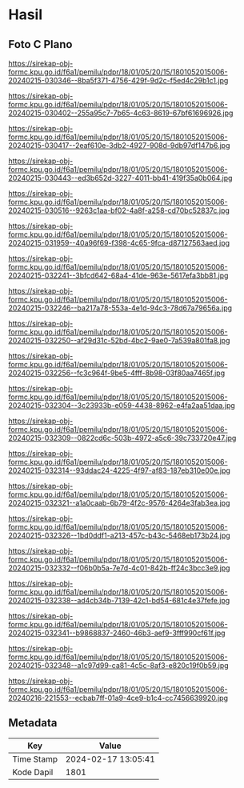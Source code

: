 # Hasil

## Foto C Plano

https://sirekap-obj-formc.kpu.go.id/f6a1/pemilu/pdpr/18/01/05/20/15/1801052015006-20240215-030346--8ba5f371-4756-429f-9d2c-f5ed4c29b1c1.jpg

https://sirekap-obj-formc.kpu.go.id/f6a1/pemilu/pdpr/18/01/05/20/15/1801052015006-20240215-030402--255a95c7-7b65-4c63-8619-67bf61696926.jpg

https://sirekap-obj-formc.kpu.go.id/f6a1/pemilu/pdpr/18/01/05/20/15/1801052015006-20240215-030417--2eaf610e-3db2-4927-908d-9db97df147b6.jpg

https://sirekap-obj-formc.kpu.go.id/f6a1/pemilu/pdpr/18/01/05/20/15/1801052015006-20240215-030443--ed3b652d-3227-4011-bb41-419f35a0b064.jpg

https://sirekap-obj-formc.kpu.go.id/f6a1/pemilu/pdpr/18/01/05/20/15/1801052015006-20240215-030516--9263c1aa-bf02-4a8f-a258-cd70bc52837c.jpg

https://sirekap-obj-formc.kpu.go.id/f6a1/pemilu/pdpr/18/01/05/20/15/1801052015006-20240215-031959--40a96f69-f398-4c65-9fca-d87127563aed.jpg

https://sirekap-obj-formc.kpu.go.id/f6a1/pemilu/pdpr/18/01/05/20/15/1801052015006-20240215-032241--3bfcd642-68a4-41de-963e-5617efa3bb81.jpg

https://sirekap-obj-formc.kpu.go.id/f6a1/pemilu/pdpr/18/01/05/20/15/1801052015006-20240215-032246--ba217a78-553a-4e1d-94c3-78d67a79656a.jpg

https://sirekap-obj-formc.kpu.go.id/f6a1/pemilu/pdpr/18/01/05/20/15/1801052015006-20240215-032250--af29d31c-52bd-4bc2-9ae0-7a539a801fa8.jpg

https://sirekap-obj-formc.kpu.go.id/f6a1/pemilu/pdpr/18/01/05/20/15/1801052015006-20240215-032256--fc3c964f-9be5-4fff-8b98-03f80aa7465f.jpg

https://sirekap-obj-formc.kpu.go.id/f6a1/pemilu/pdpr/18/01/05/20/15/1801052015006-20240215-032304--3c23933b-e059-4438-8962-e4fa2aa51daa.jpg

https://sirekap-obj-formc.kpu.go.id/f6a1/pemilu/pdpr/18/01/05/20/15/1801052015006-20240215-032309--0822cd6c-503b-4972-a5c6-39c733720e47.jpg

https://sirekap-obj-formc.kpu.go.id/f6a1/pemilu/pdpr/18/01/05/20/15/1801052015006-20240215-032314--93ddac24-4225-4f97-af83-187eb310e00e.jpg

https://sirekap-obj-formc.kpu.go.id/f6a1/pemilu/pdpr/18/01/05/20/15/1801052015006-20240215-032321--a1a0caab-6b79-4f2c-9576-4264e3fab3ea.jpg

https://sirekap-obj-formc.kpu.go.id/f6a1/pemilu/pdpr/18/01/05/20/15/1801052015006-20240215-032326--1bd0ddf1-a213-457c-b43c-5468eb173b24.jpg

https://sirekap-obj-formc.kpu.go.id/f6a1/pemilu/pdpr/18/01/05/20/15/1801052015006-20240215-032332--f06b0b5a-7e7d-4c01-842b-ff24c3bcc3e9.jpg

https://sirekap-obj-formc.kpu.go.id/f6a1/pemilu/pdpr/18/01/05/20/15/1801052015006-20240215-032338--ad4cb34b-7139-42c1-bd54-681c4e37fefe.jpg

https://sirekap-obj-formc.kpu.go.id/f6a1/pemilu/pdpr/18/01/05/20/15/1801052015006-20240215-032341--b9868837-2460-46b3-aef9-3fff990cf61f.jpg

https://sirekap-obj-formc.kpu.go.id/f6a1/pemilu/pdpr/18/01/05/20/15/1801052015006-20240215-032348--a1c97d99-ca81-4c5c-8af3-e820c19f0b59.jpg

https://sirekap-obj-formc.kpu.go.id/f6a1/pemilu/pdpr/18/01/05/20/15/1801052015006-20240216-221553--ecbab7ff-01a9-4ce9-b1c4-cc7456639920.jpg


## Metadata

| Key        | Value               |
| ---------- | ------------------- |
| Time Stamp | 2024-02-17 13:05:41 |
| Kode Dapil | 1801                |



